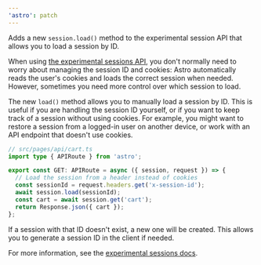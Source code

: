 ```yaml
---
'astro': patch
---
```


Adds a new `session.load()` method to the experimental session API that allows you to load a session by ID.

When using [the experimental sessions API](https://docs.astro.build/en/reference/experimental-flags/sessions/), you don't normally need to worry about managing the session ID and cookies: Astro automatically reads the user's cookies and loads the correct session when needed. However, sometimes you need more control over which session to load. 

The new `load()` method allows you to manually load a session by ID. This is useful if you are handling the session ID yourself, or if you want to keep track of a session without using cookies. For example, you might want to restore a session from a logged-in user on another device, or work with an API endpoint that doesn't use cookies.

```ts
// src/pages/api/cart.ts
import type { APIRoute } from 'astro';

export const GET: APIRoute = async ({ session, request }) => {
  // Load the session from a header instead of cookies
  const sessionId = request.headers.get('x-session-id');
  await session.load(sessionId);
  const cart = await session.get('cart');
  return Response.json({ cart });
};
```

If a session with that ID doesn't exist, a new one will be created. This allows you to generate a session ID in the client if needed. 

For more information, see the [experimental sessions docs](https://docs.astro.build/en/reference/experimental-flags/sessions/).
